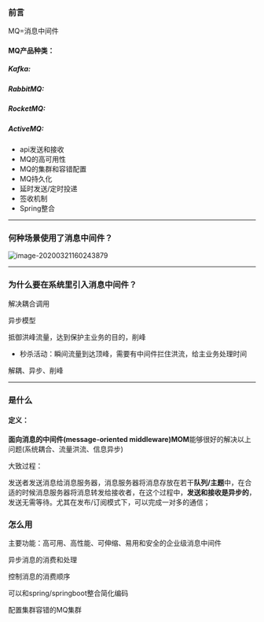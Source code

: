 ### 前言

MQ=消息中间件

#### MQ产品种类：

##### Kafka:

##### RabbitMQ:

##### RocketMQ:

##### ActiveMQ:

* api发送和接收
* MQ的高可用性
* MQ的集群和容错配置
* MQ持久化
* 延时发送/定时投递
* 签收机制
* Spring整合



---

### 何种场景使用了消息中间件？



![image-20200321160243879](E:\Desktop\note\MQ\基础.assets\image-20200321160243879.png)





---



### 为什么要在系统里引入消息中间件？

解决耦合调用

异步模型

抵御洪峰流量，达到保护主业务的目的，削峰

* 秒杀活动：瞬间流量到达顶峰，需要有中间件拦住洪流，给主业务处理时间

解耦、异步、削峰



---

### 是什么

#### 定义：

**面向消息的中间件(message-oriented middleware)MOM**能够很好的解决以上问题(系统耦合、流量洪流、信息异步)

大致过程：

发送者发送消息给消息服务器，消息服务器将消息存放在若干**队列/主题**中，在合适的时候消息服务器将消息转发给接收者，在这个过程中，**发送和接收是异步的**，发送无需等待。尤其在发布/订阅模式下，可以完成一对多的通信；



### 怎么用

主要功能：高可用、高性能、可伸缩、易用和安全的企业级消息中间件

异步消息的消费和处理

控制消息的消费顺序

可以和spring/springboot整合简化编码

配置集群容错的MQ集群